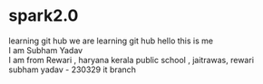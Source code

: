 # spark2.0
learning git hub
 we are learning git hub 
 hello this is me
 <br>
 I am Subham Yadav
 <br>
 I am from Rewari , haryana 
 kerala public school ,
 jaitrawas, rewari
 <br>
 subham yadav  - 230329
 it branch
 
